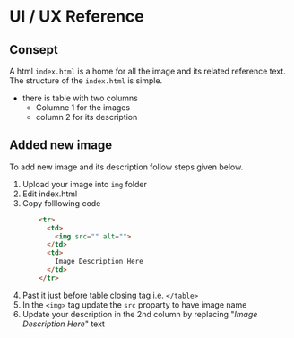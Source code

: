 # UI / UX Reference

## Consept 
A html `index.html` is a home for all the image and its related reference text. 
The structure of the `index.html` is simple. 
*  there is table with two columns 
    * Columne 1 for the images
    * column 2 for its description 


## Added new image
To add new image and its description follow steps given below. 

1. Upload your image into `img` folder
1. Edit index.html
1. Copy folllowing code 
    ```html
        <tr>
          <td>
            <img src="" alt="">
          </td>
          <td>
    		Image Description Here
    	  </td>
        </tr>
    ```
1. Past it just before table closing tag i.e. `</table>`
1. In the `<img>` tag update the `src` proparty to have image name
1. Update your description in the 2nd column by replacing "_Image Description Here_" text

